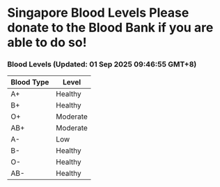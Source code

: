 Singapore Blood Levels
 Please donate to the Blood Bank if you are able to do so!
================================================================================================================================

### Blood Levels (Updated: 01 Sep 2025 09:46:55 GMT+8)
| Blood Type | Level     |
|------------|-----------|
| A+     | Healthy |
| B+     | Healthy |
| O+     | Moderate |
| AB+     | Moderate |
| A-     | Low |
| B-     | Healthy |
| O-     | Healthy |
| AB-     | Healthy |
